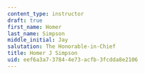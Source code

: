 ```yaml
---
content_type: instructor
draft: true
first_name: Homer
last_name: Simpson
middle_initial: Jay
salutation: The Honorable-in-Chief
title: Homer J Simpson
uid: eef6a3a7-3784-4e73-acfb-3fcdda8e2106
---
```

